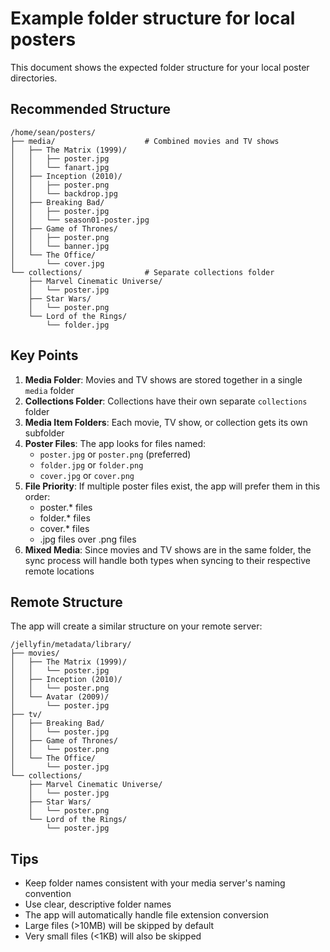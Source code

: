 # Example folder structure for local posters

This document shows the expected folder structure for your local poster directories.

## Recommended Structure

```
/home/sean/posters/
├── media/                    # Combined movies and TV shows
│   ├── The Matrix (1999)/
│   │   ├── poster.jpg
│   │   └── fanart.jpg
│   ├── Inception (2010)/
│   │   ├── poster.png
│   │   └── backdrop.jpg
│   ├── Breaking Bad/
│   │   ├── poster.jpg
│   │   └── season01-poster.jpg
│   ├── Game of Thrones/
│   │   ├── poster.png
│   │   └── banner.jpg
│   └── The Office/
│       └── cover.jpg
└── collections/              # Separate collections folder
    ├── Marvel Cinematic Universe/
    │   └── poster.jpg
    ├── Star Wars/
    │   └── poster.png
    └── Lord of the Rings/
        └── folder.jpg
```

## Key Points

1. **Media Folder**: Movies and TV shows are stored together in a single `media` folder
2. **Collections Folder**: Collections have their own separate `collections` folder
3. **Media Item Folders**: Each movie, TV show, or collection gets its own subfolder
4. **Poster Files**: The app looks for files named:
   - `poster.jpg` or `poster.png` (preferred)
   - `folder.jpg` or `folder.png`
   - `cover.jpg` or `cover.png`
5. **File Priority**: If multiple poster files exist, the app will prefer them in this order:
   - poster.* files
   - folder.* files  
   - cover.* files
   - .jpg files over .png files
6. **Mixed Media**: Since movies and TV shows are in the same folder, the sync process will handle both types when syncing to their respective remote locations

## Remote Structure

The app will create a similar structure on your remote server:

```
/jellyfin/metadata/library/
├── movies/
│   ├── The Matrix (1999)/
│   │   └── poster.jpg
│   ├── Inception (2010)/
│   │   └── poster.png
│   └── Avatar (2009)/
│       └── poster.jpg
├── tv/
│   ├── Breaking Bad/
│   │   └── poster.jpg
│   ├── Game of Thrones/
│   │   └── poster.png
│   └── The Office/
│       └── poster.jpg
└── collections/
    ├── Marvel Cinematic Universe/
    │   └── poster.jpg
    ├── Star Wars/
    │   └── poster.png
    └── Lord of the Rings/
        └── poster.jpg
```

## Tips

- Keep folder names consistent with your media server's naming convention
- Use clear, descriptive folder names
- The app will automatically handle file extension conversion
- Large files (>10MB) will be skipped by default
- Very small files (<1KB) will also be skipped

